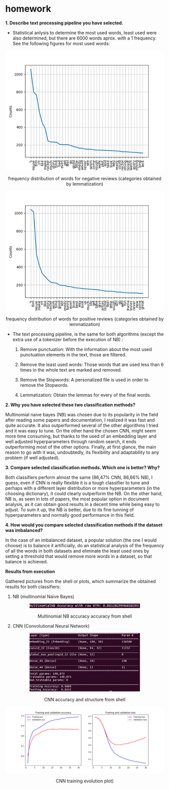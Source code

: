 # homework


**1. Describe text processing pipeline you have selected.**
- Statistical anlysis to determine the most used words, least used were also determined, but there are 6000 words aprox. with a 1 frequency. See the following figures for most used words:

<p align="center">
  <img src="freqdist_plots/negative_reviews_dis_lemmatization.png" width="550" title="hover text">
  <p align="center"> frequency distribution of words for negative reviews (categories obtained by lemmatization)</p>
</p>

<p align="center">
  <img src="freqdist_plots/positive_reviews_dis_stemming.png" width="550" title="hover text">
  <p align="center"> frequency distribution of words for positive reviews (categories obtained by lemmatization)</p>
</p>

- The text processing pipeline, is the same for both algorithms (except the extra use of a tokenizer before the execution of NB) : 

	1. Remove punctuation: With the information about the most used punctuation elements in the text, those are filtered.

	2. Remove the least used words: Those words that are used less than 6 times in the whole text are marked and removed.

	3. Remove the Stopwords: A personalized file is used in order to remove the Stopwords.
	4. Lemmatization: Obtain the lemmas for every of the final words.

**2. Why you have selected these two classification methods?**

Multinomial naive bayes (NB) was chosen due to its popularity in the field after reading some papers and documentation, I realized it was fast and quite accurate. It also outperformed several of the other algorithms I tried and it was easy to tune.
On the other hand the chosen CNN, might seem more time consuming, but thanks to the used of an  embedding layer and well adjusted hyperparameters through random search, it ends outperforming most of the other options. Finally, at first glance, the main reason to go with it was, undoubtedly, its flexibility and adaptability to any problem (if well adjusted).

**3. Compare selected classification methods. Which one is better? Why?**

Both classifiers perform almost the same (86,47% CNN, 86,66% NB), I guess, even if CNN is really flexible it is a tough classifier to tune and perhaps with a different layer distribution or more hyperparameters (in the choosing dictionary), it could clearly outperform the NB. On the other hand, NB is, as seen in lots of papers, the most popular option in document analysis, as it can obtain good results in a decent time while being easy to adjust. 
To sum it up, the NB is better, due to its fine tunning of hyperparameters and normally good performance in this field.

**4. How would you compare selected classification methods if the dataset was imbalanced?**

In the case of an imbalanced dataset, a popular solution (the one I would choose) is to balance it artificially, do an statistical analysis of the frequency of all the words in both 	datasets and eliminate the least used ones by setting a threshold that would remove more words in a dataset, so that balance is achieved.

**Results from execution**

Gathered pictures from the shell or plots, which summarize the obtained results for both classifiers:

1. NB (multinomial Naive Bayes)
<p align="center">
  <img src="training_results/NB.png" width="350" title="hover text">
  <p align="center"> Multinomial NB accuracy accuracy from shell</p>
</p>

2. CNN (Convolutional Neural Network)

<p align="center">
  <img src="training_results/CNN_train_validation_cmd.png" width="350" title="hover text">
  <p align="center"> CNN accuracy and structure from shell</p>
</p>

<p align="center">
  <img src="training_results/CNN_train_validation.png" width="550" title="hover text">
  <p align="center"> CNN training evolution plot)</p>
</p>

